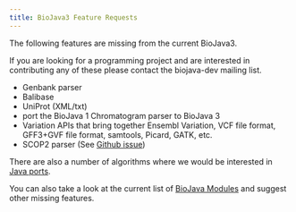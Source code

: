 ```yaml
---
title: BioJava3 Feature Requests
---
```


The following features are missing from the current BioJava3.

If you are looking for a programming project and are interested in
contributing any of these please contact the biojava-dev mailing list.

-   Genbank parser
-   Balibase
-   UniProt (XML/txt)
-   port the BioJava 1 Chromatogram parser to BioJava 3
-   Variation APIs that bring together Ensembl Variation, VCF file
    format, GFF3+GVF file format, samtools, Picard, GATK, etc.
-   SCOP2 parser (See [Github
    issue](https://github.com/biojava/biojava/issues/82))

There are also a number of algorithms where we would be interested in
[Java ports](Algorithm_Java_port "wikilink").

You can also take a look at the current list of [ BioJava
Modules](BioJava:Modules#BioJava_3.0.X "wikilink") and suggest other
missing features.
